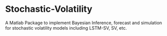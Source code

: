 # Stochastic-Volatility
A Matlab Package to implement Bayesian Inference, forecast and simulation for stochastic volatility models including LSTM-SV, SV, etc.
